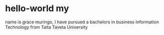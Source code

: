 # hello-world my
name is grace muringo, 
I have pursued a bachelors in business Information Technology from Taita Taveta University
